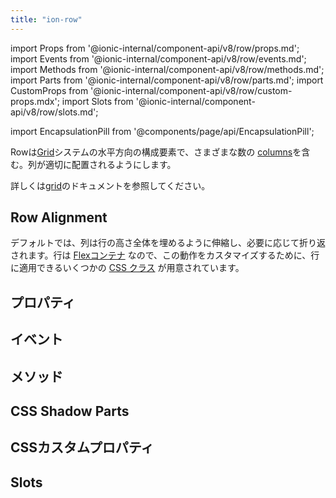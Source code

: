 ```yaml
---
title: "ion-row"
---
```

import Props from '@ionic-internal/component-api/v8/row/props.md';
import Events from '@ionic-internal/component-api/v8/row/events.md';
import Methods from '@ionic-internal/component-api/v8/row/methods.md';
import Parts from '@ionic-internal/component-api/v8/row/parts.md';
import CustomProps from '@ionic-internal/component-api/v8/row/custom-props.mdx';
import Slots from '@ionic-internal/component-api/v8/row/slots.md';

<head>
  <title>ion-row: Horizontal Row Components of the Grid System</title>
  <meta name="description" content="Rowsはグリッドシステムの水平方向のコンポーネントで、さまざまな数のカラムを含んでいます。行の配置や使用方法については、ion-row API Docs を参照してください。" />
</head>

import EncapsulationPill from '@components/page/api/EncapsulationPill';

<EncapsulationPill type="shadow" />

Rowは[Grid](./grid)システムの水平方向の構成要素で、さまざまな数の
[columns](./col)を含む。列が適切に配置されるようにします。

詳しくは[grid](./grid)のドキュメントを参照してください。


## Row Alignment

デフォルトでは、列は行の高さ全体を埋めるように伸縮し、必要に応じて折り返されます。行は [Flexコンテナ](https://developer.mozilla.org/en-US/docs/Glossary/Flex_Container) なので、この動作をカスタマイズするために、行に適用できるいくつかの [CSS クラス](/docs/layout/css-utilities#flex-container-properties) が用意されています。




## プロパティ
<Props />

## イベント
<Events />

## メソッド
<Methods />

## CSS Shadow Parts
<Parts />

## CSSカスタムプロパティ
<CustomProps />

## Slots
<Slots />
